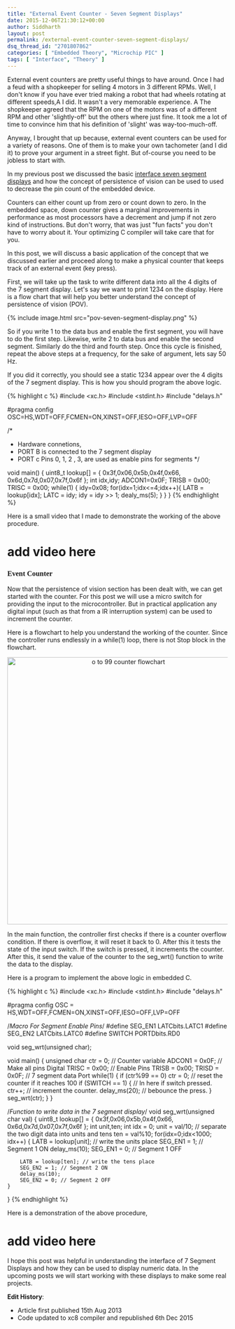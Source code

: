 ```yaml
---
title: "External Event Counter - Seven Segment Displays"
date: 2015-12-06T21:30:12+00:00
author: Siddharth
layout: post
permalink: /external-event-counter-seven-segment-displays/
dsq_thread_id: "2701807862"
categories: [ "Embedded Theory", "Microchip PIC" ]
tags: [ "Interface", "Theory" ]
---
```


External event counters are pretty useful things to have around. Once I had a feud with a shopkeeper for selling 4 motors in 3 different RPMs. Well, I don't know if you have ever tried making a robot that had wheels rotating at different speeds,A I did. It wasn't a very memorable experience. A The shopkeeper agreed that the RPM on one of the motors was of a different RPM and other 'slightly-off' but the others where just fine. It took me a lot of time to convince him that his definition of 'slight' was way-too-much-off.

Anyway, I brought that up because, external event counters can be used for a variety of reasons. One of them is to make your own tachometer (and I did it) to prove your argument in a street fight. But of-course you need to be jobless to start with.

In my previous post we discussed the basic [interface seven segment displays](http://embedjournal.com/2013/08/interface-7-segment-display-with-microcontroller/ "Interface 7 Segment Display with Microcontroller") and how the concept of persistence of vision can be used to used to decrease the pin count of the embedded device.

Counters can either count up from zero or count down to zero. In the embedded space, down counter gives a marginal improvements in performance as most processors have a decrement and jump if not zero kind of instructions. But don't worry, that was just "fun facts" you don't have to worry about it. Your optimizing C compiler will take care that for you.

In this post, we will discuss a basic application of the concept that we discussed earlier and proceed along to make a physical counter that keeps track of an external event (key press).

First, we will take up the task to write different data into all the 4 digits of the 7 segment display. Let's say we want to print 1234 on the display. Here is a flow chart that will help you better understand the concept of persistence of vision (POV).

{% include image.html src="pov-seven-segment-display.png" %}

So if you write 1 to the data bus and enable the first segment, you will have to do the first step. Likewise, write 2 to data bus and enable the second segment. Similarly do the third and fourth step. Once this cycle is finished, repeat the above steps at a frequency, for the sake of argument, lets say 50 Hz.

If you did it correctly, you should see a static 1234 appear over the 4 digits of the 7 segment display. This is how you should program the above logic.

{% highlight c %}
#include <xc.h>
#include <stdint.h>
#include "delays.h"

#pragma config OSC=HS,WDT=OFF,FCMEN=ON,XINST=OFF,IESO=OFF,LVP=OFF

/* 
* Hardware connetions,
* PORT B is connected to the 7 segment display
* PORT c Pins 0, 1, 2 , 3, are used as enable pins for segments
*/

void main()
{
    uint8_t	lookup[] = {
        0x3f,0x06,0x5b,0x4f,0x66,
        0x6d,0x7d,0x07,0x7f,0x6f
    };
    int idx,idy;
    ADCON1=0x0F;
    TRISB = 0x00;
    TRISC = 0x00;
    while(1)
    {
        idy=0x08;
        for(idx=1;idx<=4;idx++){
            LATB = lookup[idx];
            LATC = idy;
            idy = idy >> 1;
            dealy_ms(5);
        }
    }
}
{% endhighlight %}

Here is a small video that I made to demonstrate the working of the above procedure.

# add video here

### <span style="font-family: 'arial black', 'avant garde';">Event Counter</span>

Now that the persistence of vision section has been dealt with, we can get started with the counter. For this post we will use a micro switch for providing the input to the microcontroller. But in practical application any digital input (such as that from a IR interruption system) can be used to increment the counter.

Here is a flowchart to help you understand the working of the counter. Since the controller runs endlessly in a while(1) loop, there is not Stop block in the flowchart.

<p style="text-align: center;">
  <img class="size-full wp-image-1750 aligncenter" src="/images/posts/2013/08/flowchart.png" alt="o to 99 counter flowchart" width="538" height="609" srcset="/images/posts/2013/08/flowchart.png 538w, /images/posts/2013/08/flowchart-265x300.png 265w" sizes="(max-width: 538px) 100vw, 538px" />
</p>

In the main function, the controller first checks if there is a counter overflow condition. If there is overflow, it will reset it back to 0. After this it tests the state of the input switch. If the switch is pressed, it increments the counter. After this, it send the value of the counter to the seg_wrt() function to write the data to the display.

Here is a program to implement the above logic in embedded C.

{% highlight c %}
#include <xc.h>
#include <stdint.h>
#include "delays.h"

#pragma config OSC = HS,WDT=OFF,FCMEN=ON,XINST=OFF,IESO=OFF,LVP=OFF

/*Macro For Segment Enable Pins*/
#define SEG_EN1 LATCbits.LATC1
#define SEG_EN2 LATCbits.LATC0
#define SWITCH PORTDbits.RD0

void seg_wrt(unsigned char);

void main()
{
    unsigned char ctr = 0; // Counter variable
    ADCON1 = 0x0F; // Make all pins Digital
    TRISC = 0x00; // Enable Pins
    TRISB = 0x00;
    TRISD = 0x0F; // 7 segment data Port
    while(1) {
        if (ctr%99 == 0)
            ctr = 0;        // reset the counter if it reaches 100
        if (SWITCH == 1) {
            // In here if switch pressed.
            ctr++;          // increment the counter.
            delay_ms(20);   // bebounce the press.
        }
        seg_wrt(ctr);
    }
}

/*Function to write data in the 7 segment display*/
void seg_wrt(unsigned char val)
{
    uint8_t	lookup[] = {
        0x3f,0x06,0x5b,0x4f,0x66,
        0x6d,0x7d,0x07,0x7f,0x6f
    };
    int unit,ten;
    int idx = 0;
    unit = val/10; // separate the two digit data into units and tens
    ten = val%10;
    for(idx=0;idx<1000; idx++) {
        LATB = lookup[unit]; // write the units place
        SEG_EN1 = 1; // Segment 1 ON
        delay_ms(10);
        SEG_EN1 = 0; // Segment 1 OFF

        LATB = lookup[ten]; // write the tens place
        SEG_EN2 = 1; // Segment 2 ON
        delay_ms(10);
        SEG_EN2 = 0; // Segment 2 OFF
    }
}
{% endhighlight %}

Here is a demonstration of the above procedure,

# add video here

I hope this post was helpful in understanding the interface of 7 Segment Displays and how they can be used to display numeric data. In the upcoming posts we will start working with these displays to make some real projects.

**Edit History**:

  * Article first published 15th Aug 2013
  * Code updated to xc8 compiler and republished 6th Dec 2015
